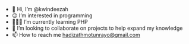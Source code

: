 - 👋 Hi, I’m @kwindeezah
- 😉 I’m interested in programming 
- 👩🏼‍💻 I’m currently learning PHP 
- 🤗 I’m looking to collaborate on projects to help expand my knowledge 
- 📫 How to reach me hadizathmotunrayo@gmail.com 

<!---
kwindeezah/kwindeezah is a ✨ special ✨ repository because its `README.md` (this file) appears on your GitHub profile.
You can click the Preview link to take a look at your changes.
--->
